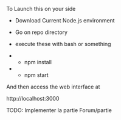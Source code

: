 To Launch this on your side

+ Download Current Node.js environment
+ Go on repo directory
+ execute these with bash or something

+ + npm install
+ + npm start

And then access the web interface at

http://localhost:3000

TODO: Implementer la partie Forum/partie